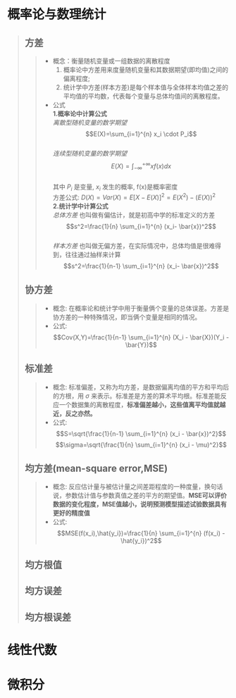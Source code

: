 # 概率论与数理统计
> ## 方差
>> * 概念：衡量随机变量或一组数据的离散程度
>>   1. 概率论中方差用来度量随机变量和其数据期望(即均值)之间的偏离程度;
>>   2. 统计学中方差(样本方差)是每个样本值与全体样本均值之差的平均值的平均数，代表每个变量与总体均值间的离散程度。
>> * 公式    
>> **1.概率论中计算公式**     
>>   *离散型随机变量的数学期望*
>>   $$E(X)=\sum_{i=1}^{n} x_i \cdot P_i$$     
>>   *连续型随机变量的数学期望*
>>   $$E(X)=\int_{-\infty}^{+\infty} xf(x)dx$$      
>>   其中 $P_i$ 是变量, $x_i$ 发生的概率, f(x)是概率密度    
>>   方差公式: $D(X)=Var(X)=E[X-E(X)]^2=E(X^2)-(E(X))^2$     
>> **2.统计学中计算公式**     
>>   *总体方差* 也叫做有偏估计，就是初高中学的标准定义的方差
>>   $$s^2=\frac{1}{n} \sum_{i=1}^{n} (x_i- \bar{x})^2$$     
>>   *样本方差* 也叫做无偏方差，在实际情况中，总体均值是很难得到，往往通过抽样来计算
>>   $$s^2=\frac{1}{n-1} \sum_{i=1}^{n} (x_i- \bar{x})^2$$
> ## 协方差
>> * 概念: 在概率论和统计学中用于衡量俩个变量的总体误差。方差是协方差的一种特殊情况，即当俩个变量是相同的情况。
>> * 公式:
>>   $$Cov(X,Y)=\frac{1}{n-1} \sum_{i=1}^{n} (X_i - \bar{X})(Y_i - \bar{Y})$$
> ## 标准差
>> * 概念: 标准偏差，又称为均方差，是数据偏离均值的平方和平均后的方根，用 $\sigma$ 来表示。标准差是方差的算术平均根。标准差能反应一个数据集的离散程度，**标准偏差越小，这些值离平均值就越近，反之亦然。**
>> * 公式:
>>   $$S=\sqrt{\frac{1}{n-1} \sum_{i=1}^{n} (x_i - \bar{x})^2}$$
>>   $$\sigma=\sqrt{\frac{1}{n} \sum_{i=1}^{n} (x_i - \mu)^2}$$
> ## 均方差(mean-square error,MSE)
>> * 概念: 反应估计量与被估计量之间差距程度的一种度量，换句话说，参数估计值与参数真值之差的平方的期望值。**MSE可以评价数据的变化程度，MSE值越小，说明预测模型描述试验数据具有更好的精度值**
>> * 公式:
>>   $$MSE(f(x_i),\hat{y_i})=\frac{1}{n} \sum_{i=1}^{n} (f(x_i) - \hat{y_i})^2$$
> ## 均方根值
> ## 均方误差
> ## 均方根误差
# 线性代数
# 微积分
